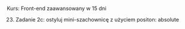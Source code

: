 Kurs: Front-end zaawansowany w 15 dni

23. Zadanie 2c: ostyluj mini-szachownicę z użyciem positon: absolute